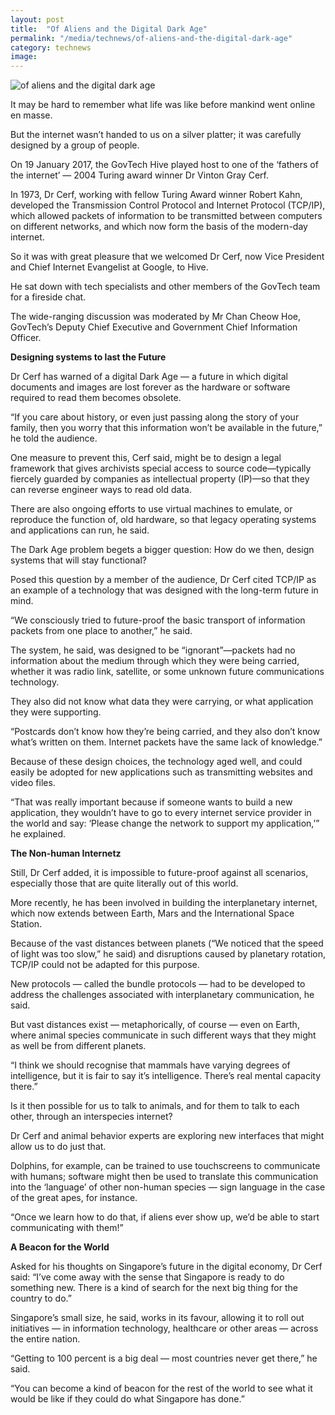 ```yaml
---
layout: post
title:  "Of Aliens and the Digital Dark Age"
permalink: "/media/technews/of-aliens-and-the-digital-dark-age"
category: technews
image: 
---
```


![of aliens and the digital dark age]({{site.baseurl}}/images/technews/of-aliens-and-the-digital-dark-age-part-1.jpg)

It may be hard to remember what life was like before mankind went online en masse. 

But the internet wasn’t handed to us on a silver platter; it was carefully designed by a group of people.

On 19 January 2017, the GovTech Hive played host to one of the ‘fathers of the internet’ — 2004 Turing award winner Dr Vinton Gray Cerf.

In 1973, Dr Cerf, working with fellow Turing Award winner Robert Kahn, developed the Transmission Control Protocol and Internet Protocol (TCP/IP), which allowed packets of information to be transmitted between computers on different networks, and which now form the basis of the modern-day internet.

So it was with great pleasure that we welcomed Dr Cerf, now Vice President and Chief Internet Evangelist at Google, to Hive.

He sat down with tech specialists and other members of the GovTech team for a fireside chat.

The wide-ranging discussion was moderated by Mr Chan Cheow Hoe, GovTech’s Deputy Chief Executive and Government Chief Information Officer.  


**Designing systems to last the Future**

Dr Cerf has warned of a digital Dark Age — a future in which digital documents and images are lost forever as the hardware or software required to read them becomes obsolete.

“If you care about history, or even just passing along the story of your family, then you worry that this information won’t be available in the future,” he told the audience.

One measure to prevent this, Cerf said, might be to design a legal framework that gives archivists special access to source code—typically fiercely guarded by companies as intellectual property (IP)—so that they can reverse engineer ways to read old data.

There are also ongoing efforts to use virtual machines to emulate, or reproduce the function of, old hardware, so that legacy operating systems and applications can run, he said.  

The Dark Age problem begets a bigger question: How do we then, design systems that will stay functional?

Posed this question by a member of the audience, Dr Cerf cited TCP/IP as an example of a technology that was designed with the long-term future in mind.

“We consciously tried to future-proof the basic transport of information packets from one place to another,” he said.

The system, he said, was designed to be “ignorant”—packets had no information about the medium through which they were being carried, whether it was radio link, satellite, or some unknown future communications technology.

They also did not know what data they were carrying, or what application they were supporting.

“Postcards don’t know how they’re being carried, and they also don’t know what’s written on them. Internet packets have the same lack of knowledge.”

Because of these design choices, the technology aged well, and could easily be adopted for new applications such as transmitting websites and video files.

“That was really important because if someone wants to build a new application, they wouldn’t have to go to every internet service provider in the world and say: ‘Please change the network to support my application,’” he explained.


**The Non-human Internetz**

Still, Dr Cerf added, it is impossible to future-proof against all scenarios, especially those that are quite literally out of this world.

More recently, he has been involved in building the interplanetary internet, which now extends between Earth, Mars and the International Space Station.

Because of the vast distances between planets (“We noticed that the speed of light was too slow,” he said) and disruptions caused by planetary rotation, TCP/IP could not be adapted for this purpose.

New protocols — called the bundle protocols — had to be developed to address the challenges associated with interplanetary communication, he said.

But vast distances exist — metaphorically, of course — even on Earth, where animal species communicate in such different ways that they might as well be from different planets.

“I think we should recognise that mammals have varying degrees of intelligence, but it is fair to say it’s intelligence. There’s real mental capacity there.”

Is it then possible for us to talk to animals, and for them to talk to each other, through an interspecies internet?

Dr Cerf and animal behavior experts are exploring new interfaces that might allow us to do just that.

Dolphins, for example, can be trained to use touchscreens to communicate with humans; software might then be used to translate this communication into the ‘language’ of other non-human species — sign language in the case of the great apes, for instance.

“Once we learn how to do that, if aliens ever show up, we’d be able to start communicating with them!”


**A Beacon for the World**

Asked for his thoughts on Singapore’s future in the digital economy, Dr Cerf said: “I’ve come away with the sense that Singapore is ready to do something new. There is a kind of search for the next big thing for the country to do.”

Singapore’s small size, he said, works in its favour, allowing it to roll out initiatives — in information technology, healthcare or other areas — across the entire nation.

“Getting to 100 percent is a big deal — most countries never get there,” he said.

“You can become a kind of beacon for the rest of the world to see what it would be like if they could do what Singapore has done.”
